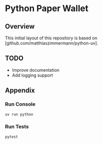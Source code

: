 # Python Paper Wallet

## Overview
This initial layout of this repository is based on [github.com/matthiaszimmermann/python-uv].

## TODO
- Improve documentation
- Add logging support

## Appendix

### Run Console
```sh
uv run python
```

### Run Tests
```sh
pytest
```
